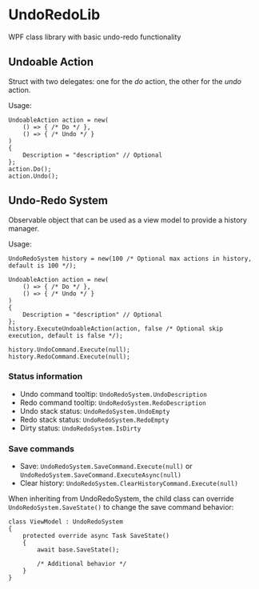 # UndoRedoLib
WPF class library with basic undo-redo functionality

## Undoable Action

Struct with two delegates: one for the *do* action, the other for the *undo* action.

Usage:
```
UndoableAction action = new(
    () => { /* Do */ },
    () => { /* Undo */ }
)
{
    Description = "description" // Optional
};
action.Do();
action.Undo();
```

## Undo-Redo System

Observable object that can be used as a view model to provide a history manager.

Usage:
```
UndoRedoSystem history = new(100 /* Optional max actions in history, default is 100 */);

UndoableAction action = new(
    () => { /* Do */ },
    () => { /* Undo */ }
)
{
    Description = "description" // Optional
};
history.ExecuteUndoableAction(action, false /* Optional skip execution, default is false */);

history.UndoCommand.Execute(null);
history.RedoCommand.Execute(null);
```

### Status information

- Undo command tooltip: `UndoRedoSystem.UndoDescription`
- Redo command tooltip: `UndoRedoSystem.RedoDescription`
- Undo stack status: `UndoRedoSystem.UndoEmpty`
- Redo stack status: `UndoRedoSystem.RedoEmpty`
- Dirty status: `UndoRedoSystem.IsDirty`

### Save commands

- Save: `UndoRedoSystem.SaveCommand.Execute(null)` or `UndoRedoSystem.SaveCommand.ExecuteAsync(null)`
- Clear history: `UndoRedoSystem.ClearHistoryCommand.Execute(null)`

When inheriting from UndoRedoSystem, the child class can override `UndoRedoSystem.SaveState()` to change the save command behavior:
```
class ViewModel : UndoRedoSystem
{
    protected override async Task SaveState()
    {
        await base.SaveState();

        /* Additional behavior */
    }
}
```